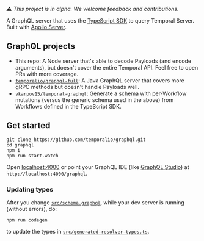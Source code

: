 *⚠️ This project is in alpha. We welcome feedback and contributions.*

A GraphQL server that uses the [TypeScript SDK](https://docs.temporal.io/docs/typescript/introduction) to query Temporal Server. Built with [Apollo Server](https://www.apollographql.com/docs/apollo-server).

## GraphQL projects

- This repo: A Node server that's able to decode Payloads (and encode arguments), but doesn't cover the entire Temporal API. Feel free to open PRs with more coverage. 
- [`temporalio/graphql-full`](https://github.com/temporalio/graphql-full): A Java GraphQL server that covers more gRPC methods but doesn't handle Payloads well.
- [`vkarpov15/temporal-graphql`](https://github.com/vkarpov15/temporal-graphql): Generate a schema with per-Workflow mutations (versus the generic schema used in the above) from Workflows defined in the TypeScript SDK.

## Get started

```
git clone https://github.com/temporalio/graphql.git
cd graphql
npm i
npm run start.watch
```

Open [localhost:4000](http://localhost:4000/) or point your GraphQL IDE (like [GraphQL Studio](https://studio.apollographql.com/sandbox/explorer)) at `http://localhost:4000/graphql`.

### Updating types

After you change [`src/schema.graphql`](src/schema.graphql), while your dev server is running (without errors), do:

```
npm run codegen
``` 

to update the types in [`src/generated-resolver-types.ts`](src/generated-resolver-types.ts).


